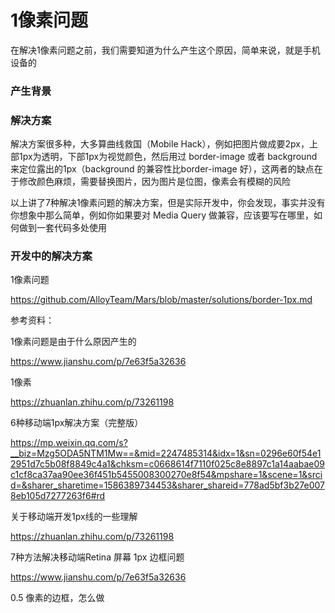 # 1像素问题



在解决1像素问题之前，我们需要知道为什么产生这个原因，简单来说，就是手机设备的



### 产生背景





### 解决方案

解决方案很多种，大多算曲线救国（Mobile Hack），例如把图片做成要2px，上部1px为透明，下部1px为视觉颜色，然后用过 border-image 或者 background 来定位露出的1px（background 的兼容性比border-image 好），这两者的缺点在于修改颜色麻烦，需要替换图片，因为图片是位图，像素会有模糊的风险





以上讲了7种解决1像素问题的解决方案，但是实际开发中，你会发现，事实并没有你想象中那么简单，例如你如果要对 Media Query 做兼容，应该要写在哪里，如何做到一套代码多处使用

### 开发中的解决方案







1像素问题

https://github.com/AlloyTeam/Mars/blob/master/solutions/border-1px.md







































































参考资料：

1像素问题是由于什么原因产生的

https://www.jianshu.com/p/7e63f5a32636



1像素

https://zhuanlan.zhihu.com/p/73261198



6种移动端1px解决方案（完整版）

https://mp.weixin.qq.com/s?__biz=Mzg5ODA5NTM1Mw==&mid=2247485314&idx=1&sn=0296e60f54e12951d7c5b08f8849c4a1&chksm=c0668614f7110f025c8e8897c1a14aabae09c1cf8ca37aa90ee36f451b5455008300270e8f54&mpshare=1&scene=1&srcid=&sharer_sharetime=1586389734453&sharer_shareid=778ad5bf3b27e0078eb105d7277263f6#rd



关于移动端开发1px线的一些理解

https://zhuanlan.zhihu.com/p/73261198



7种方法解决移动端Retina 屏幕 1px 边框问题

https://www.jianshu.com/p/7e63f5a32636



0.5 像素的边框，怎么做

